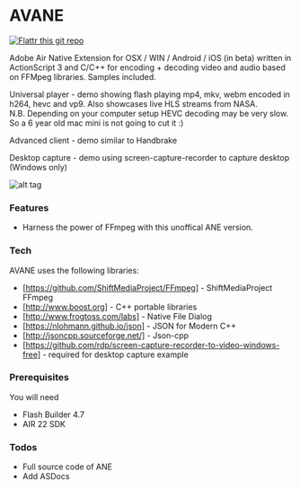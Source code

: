 # AVANE

[![Flattr this git repo](http://api.flattr.com/button/flattr-badge-large.png)](https://flattr.com/submit/auto?user_id=tuarua&url=https%3A%2F%2Fgithub.com%2Ftuarua%2FAVANE&title=AVANE&language=en_GB&tags=github&category=software)

Adobe Air Native Extension for OSX / WIN / Android / iOS (in beta) written in ActionScript 3 and C/C++ for encoding + decoding video and audio based on FFMpeg libraries.
Samples included.

Universal player - demo showing flash playing mp4, mkv, webm encoded in h264, hevc and vp9. Also showcases live HLS streams from NASA.  
N.B. Depending on your computer setup HEVC decoding may be very slow. So a 6 year old mac mini is not going to cut it :)

Advanced client - demo similar to Handbrake 

Desktop capture - demo using screen-capture-recorder to capture desktop (Windows only)


![alt tag](https://raw.githubusercontent.com/tuarua/AVANE/master/screenshots/screen-shot-1.png)


### Features
 - Harness the power of FFmpeg with this unoffical ANE version.

### Tech

AVANE uses the following libraries:

* [https://github.com/ShiftMediaProject/FFmpeg] - ShiftMediaProject FFmpeg
* [http://www.boost.org] - C++ portable libraries
* [http://www.frogtoss.com/labs] - Native File Dialog
* [https://nlohmann.github.io/json] - JSON for Modern C++
* [http://jsoncpp.sourceforge.net/] - Json-cpp
* [https://github.com/rdp/screen-capture-recorder-to-video-windows-free] - required for desktop capture example


### Prerequisites

You will need
 
 - Flash Builder 4.7
 - AIR 22 SDK

### Todos
 - Full source code of ANE
 - Add ASDocs
